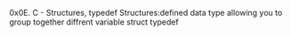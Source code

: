 0x0E. C - Structures, typedef
Structures:defined data type allowing you to group together diffrent variable
struct
typedef
